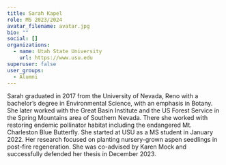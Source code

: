 ```yaml
---
title: Sarah Kapel
role: MS 2023/2024
avatar_filename: avatar.jpg
bio: ""
social: []
organizations:
  - name: Utah State University
    url: https://www.usu.edu
superuser: false
user_groups:
  - Alumni
---
```

<!--StartFragment-->

Sarah graduated in 2017 from the University of Nevada, Reno with a bachelor’s degree in Environmental Science, with an emphasis in Botany. She later worked with the Great Basin Institute and the US Forest Service in the Spring Mountains area of Southern Nevada. There she worked with restoring endemic pollinator habitat including the endangered Mt. Charleston Blue Butterfly. She started at USU as a MS student in January 2022. Her research focused on planting nursery-grown aspen seedlings in post-fire regeneration. She was co-advised by Karen Mock and successfully defended her thesis in December 2023.

<!--EndFragment-->
